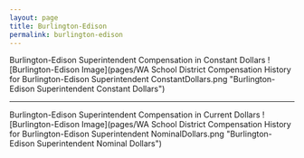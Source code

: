 ```yaml
---
layout: page
title: Burlington-Edison
permalink: burlington-edison
---
```



Burlington-Edison Superintendent Compensation in Constant Dollars
![Burlington-Edison Image](pages/WA School District Compensation History for Burlington-Edison Superintendent ConstantDollars.png "Burlington-Edison Superintendent Constant Dollars")
___

Burlington-Edison Superintendent Compensation in Current Dollars
![Burlington-Edison Image](pages/WA School District Compensation History for Burlington-Edison Superintendent NominalDollars.png "Burlington-Edison Superintendent Nominal Dollars")